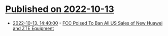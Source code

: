 # [Published on 2022-10-13](index.md)

* [2022-10-13, 14:40:00](https://tech.slashdot.org/story/22/10/13/1118245/fcc-poised-to-ban-all-us-sales-of-new-huawei-and-zte-equipment?utm_source=rss1.0mainlinkanon&utm_medium=feed) - [FCC Poised To Ban All US Sales of New Huawei and ZTE Equipment](https://tech.slashdot.org/story/22/10/13/1118245/fcc-poised-to-ban-all-us-sales-of-new-huawei-and-zte-equipment?utm_source=rss1.0mainlinkanon&utm_medium=feed)
